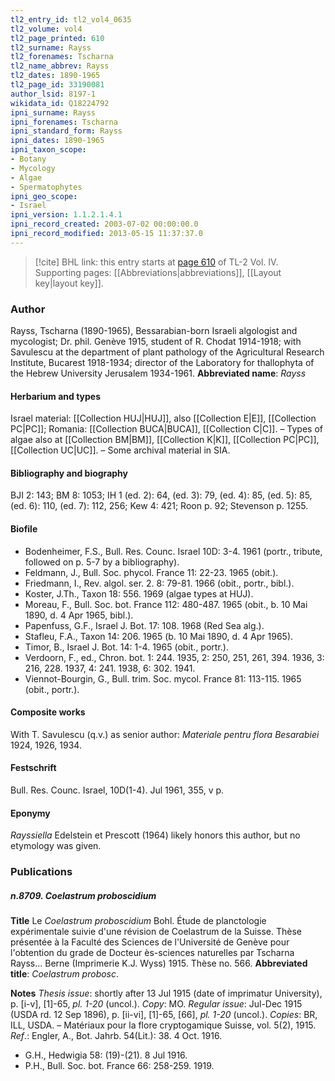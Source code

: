 ```yaml
---
tl2_entry_id: tl2_vol4_0635
tl2_volume: vol4
tl2_page_printed: 610
tl2_surname: Rayss
tl2_forenames: Tscharna
tl2_name_abbrev: Rayss
tl2_dates: 1890-1965
tl2_page_id: 33190081
author_lsid: 8197-1
wikidata_id: Q18224792
ipni_surname: Rayss
ipni_forenames: Tscharna
ipni_standard_form: Rayss
ipni_dates: 1890-1965
ipni_taxon_scope: 
- Botany
- Mycology
- Algae
- Spermatophytes
ipni_geo_scope: 
- Israel
ipni_version: 1.1.2.1.4.1
ipni_record_created: 2003-07-02 00:00:00.0
ipni_record_modified: 2013-05-15 11:37:37.0
---
```



> [!cite] BHL link: this entry starts at [page 610](https://www.biodiversitylibrary.org/page/33190081) of TL-2 Vol. IV.
> Supporting pages: [[Abbreviations|abbreviations]], [[Layout key|layout key]].

### Author

Rayss, Tscharna (1890-1965), Bessarabian-born Israeli algologist and mycologist; Dr. phil. Genève 1915, student of R. Chodat 1914-1918; with Savulescu at the department of plant pathology of the Agricultural Research Institute, Bucarest 1918-1934; director of the Laboratory for thallophyta of the Hebrew University Jerusalem 1934-1961. 
**Abbreviated name**: *Rayss*

#### Herbarium and types

Israel material: [[Collection HUJ|HUJ]], also [[Collection E|E]], [[Collection PC|PC]]; Romania: [[Collection BUCA|BUCA]], [[Collection C|C]]. – Types of algae also at [[Collection BM|BM]], [[Collection K|K]], [[Collection PC|PC]], [[Collection UC|UC]]. – Some archival material in SIA.

#### Bibliography and biography

BJI 2: 143; BM 8: 1053; IH 1 (ed. 2): 64, (ed. 3): 79, (ed. 4): 85, (ed. 5): 85, (ed. 6): 110, (ed. 7): 112, 256; Kew 4: 421; Roon p. 92; Stevenson p. 1255.

#### Biofile

- Bodenheimer, F.S., Bull. Res. Counc. Israel 10D: 3-4. 1961 (portr., tribute, followed on p. 5-7 by a bibliography).
- Feldmann, J., Bull. Soc. phycol. France 11: 22-23. 1965 (obit.).
- Friedmann, I., Rev. algol. ser. 2. 8: 79-81. 1966 (obit., portr., bibl.).
- Koster, J.Th., Taxon 18: 556. 1969 (algae types at HUJ).
- Moreau, F., Bull. Soc. bot. France 112: 480-487. 1965 (obit., b. 10 Mai 1890, d. 4 Apr 1965, bibl.).
- Papenfuss, G.F., Israel J. Bot. 17: 108. 1968 (Red Sea alg.).
- Stafleu, F.A., Taxon 14: 206. 1965 (b. 10 Mai 1890, d. 4 Apr 1965).
- Timor, B., Israel J. Bot. 14: 1-4. 1965 (obit., portr.).
- Verdoorn, F., ed., Chron. bot. 1: 244. 1935, 2: 250, 251, 261, 394. 1936, 3: 216, 228. 1937, 4: 241. 1938, 6: 302. 1941.
- Viennot-Bourgin, G., Bull. trim. Soc. mycol. France 81: 113-115. 1965 (obit., portr.).

#### Composite works

With T. Savulescu (q.v.) as senior author: *Materiale pentru flora Besarabiei* 1924, 1926, 1934.

#### Festschrift

Bull. Res. Counc. Israel, 10D(1-4). Jul 1961, 355, v p.

#### Eponymy

*Rayssiella* Edelstein et Prescott (1964) likely honors this author, but no etymology was given.

### Publications

##### n.8709. Coelastrum proboscidium

**Title**
Le *Coelastrum proboscidium* Bohl. Étude de planctologie expérimentale suivie d'une révision de Coelastrum de la Suisse. Thèse présentée à la Faculté des Sciences de l'Université de Genève pour l'obtention du grade de Docteur ès-sciences naturelles par Tscharna Rayss... Berne (Imprimerie K.J. Wyss) 1915. Thèse no. 566.
**Abbreviated title**: *Coelastrum probosc*.

**Notes**
*Thesis issue*: shortly after 13 Jul 1915 (date of imprimatur University), p. \[i-v\], \[1\]-65, *pl. 1-20* (uncol.). *Copy*: MO.
*Regular issue*: Jul-Dec 1915 (USDA rd. 12 Sep 1896), p. \[ii-vi\], \[1\]-65, \[66\], *pl. 1-20* (uncol.). *Copies*: BR, ILL, USDA. – Matériaux pour la flore cryptogamique Suisse, vol. 5(2), 1915.
*Ref*.: Engler, A., Bot. Jahrb. 54(Lit.): 38. 4 Oct. 1916.
- G.H., Hedwigia 58: (19)-(21). 8 Jul 1916.
- P.H., Bull. Soc. bot. France 66: 258-259. 1919.

